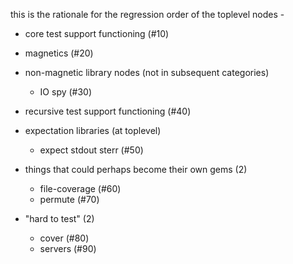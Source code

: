 this is the rationale for the regression order of the toplevel nodes -

  - core test support functioning (#10)

  - magnetics (#20)

  - non-magnetic library nodes (not in subsequent categories)
    - IO spy (#30)

  - recursive test support functioning (#40)

  - expectation libraries (at toplevel)
    - expect stdout sterr (#50)

  - things that could perhaps become their own gems (2)
    - file-coverage (#60)
    - permute (#70)

  - "hard to test" (2)
    - cover (#80)
    - servers (#90)
